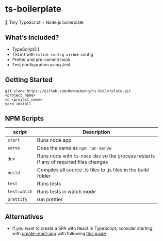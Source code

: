 # ts-boilerplate

🐣 Tiny TypeScript + Node.js boilerplate

## What’s Included?

- TypeScript3.1
- TSLint with `tslint-config-airbnb` config
- Pretter and pre-commit hook
- Test configuration using Jest

## Getting Started

```
git clone https://github.com/HewonJeong/ts-boilerplate.git <project_name>
cd <project_name>
yarn install
```

## NPM Scripts

| script       | Description                                                                           |
| ------------ | ------------------------------------------------------------------------------------- |
| `start`      | Runs node app                                                                         |
| `serve`      | Does the same as `npm run serve`                                                      |
| `dev`        | Runs node with `ts-node-dev` so the process restarts if any of required files changes |
| `build`      | Compiles all source .ts files to .js files in the build folder                        |
| `test`       | Runs tests                                                                            |
| `test:watch` | Runs tests in watch mode                                                              |
| `prettify`   | run prettier                                                                          |

## Alternatives

- If you want to create a SPA with React in TypeScript, consider starting with [create-react-app](https://github.com/facebook/create-react-app) with following [this guide](https://facebook.github.io/create-react-app/docs/adding-typescript#docsNav)`
